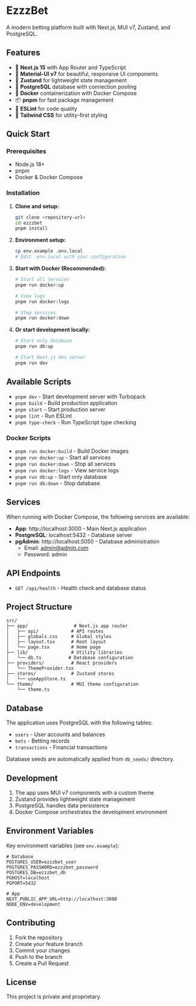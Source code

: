 # EzzzBet

A modern betting platform built with Next.js, MUI v7, Zustand, and PostgreSQL.

## Features

- 🚀 **Next.js 15** with App Router and TypeScript
- 🎨 **Material-UI v7** for beautiful, responsive UI components
- 🔄 **Zustand** for lightweight state management
- 🐘 **PostgreSQL** database with connection pooling
- 🐳 **Docker** containerization with Docker Compose
- 📦 **pnpm** for fast package management
- 🎯 **ESLint** for code quality
- 🎨 **Tailwind CSS** for utility-first styling

## Quick Start

### Prerequisites

- Node.js 18+ 
- pnpm
- Docker & Docker Compose

### Installation

1. **Clone and setup:**
   ```bash
   git clone <repository-url>
   cd ezzzbet
   pnpm install
   ```

2. **Environment setup:**
   ```bash
   cp env.example .env.local
   # Edit .env.local with your configuration
   ```

3. **Start with Docker (Recommended):**
   ```bash
   # Start all services
   pnpm run docker:up
   
   # View logs
   pnpm run docker:logs
   
   # Stop services
   pnpm run docker:down
   ```

4. **Or start development locally:**
   ```bash
   # Start only database
   pnpm run db:up
   
   # Start Next.js dev server
   pnpm run dev
   ```

## Available Scripts

- `pnpm dev` - Start development server with Turbopack
- `pnpm build` - Build production application
- `pnpm start` - Start production server
- `pnpm lint` - Run ESLint
- `pnpm type-check` - Run TypeScript type checking

### Docker Scripts

- `pnpm run docker:build` - Build Docker images
- `pnpm run docker:up` - Start all services
- `pnpm run docker:down` - Stop all services
- `pnpm run docker:logs` - View service logs
- `pnpm run db:up` - Start only database
- `pnpm run db:down` - Stop database

## Services

When running with Docker Compose, the following services are available:

- **App**: http://localhost:3000 - Main Next.js application
- **PostgreSQL**: localhost:5432 - Database server
- **pgAdmin**: http://localhost:5050 - Database administration
  - Email: admin@admin.com
  - Password: admin

## API Endpoints

- `GET /api/health` - Health check and database status

## Project Structure

```
src/
├── app/                 # Next.js app router
│   ├── api/            # API routes
│   ├── globals.css     # Global styles
│   ├── layout.tsx      # Root layout
│   └── page.tsx        # Home page
├── lib/                # Utility libraries
│   └── db.ts          # Database configuration
├── providers/          # React providers
│   └── ThemeProvider.tsx
├── stores/             # Zustand stores
│   └── useAppStore.ts
└── theme/              # MUI theme configuration
    └── theme.ts
```

## Database

The application uses PostgreSQL with the following tables:
- `users` - User accounts and balances
- `bets` - Betting records
- `transactions` - Financial transactions

Database seeds are automatically applied from `db_seeds/` directory.

## Development

1. The app uses MUI v7 components with a custom theme
2. Zustand provides lightweight state management
3. PostgreSQL handles data persistence
4. Docker Compose orchestrates the development environment

## Environment Variables

Key environment variables (see `env.example`):

```env
# Database
POSTGRES_USER=ezzzbet_user
POSTGRES_PASSWORD=ezzzbet_password
POSTGRES_DB=ezzzbet_db
PGHOST=localhost
PGPORT=5432

# App
NEXT_PUBLIC_APP_URL=http://localhost:3000
NODE_ENV=development
```

## Contributing

1. Fork the repository
2. Create your feature branch
3. Commit your changes
4. Push to the branch
5. Create a Pull Request

## License

This project is private and proprietary.